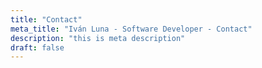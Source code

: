```yaml
---
title: "Contact"
meta_title: "Iván Luna - Software Developer - Contact"
description: "this is meta description"
draft: false
---
```

